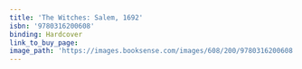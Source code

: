 ```yaml
---
title: 'The Witches: Salem, 1692'
isbn: '9780316200608'
binding: Hardcover
link_to_buy_page:
image_path: 'https://images.booksense.com/images/608/200/9780316200608.jpg'
---
```


